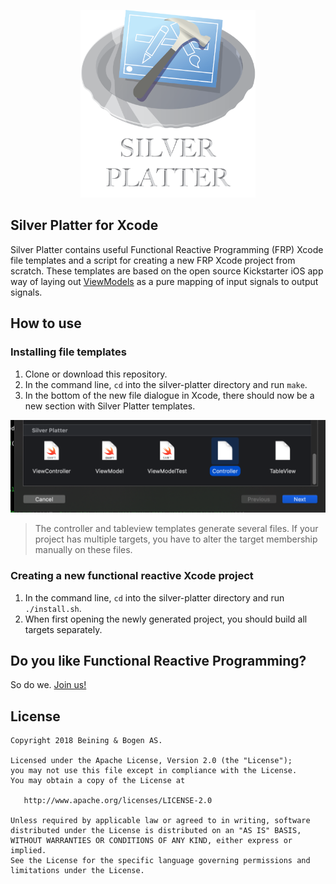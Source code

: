 <p align="center">
  <img height="300" src="https://github.com/BeiningBogen/silver-platter/blob/master/resources/Silver%20Platter5.png">
</p>

## Silver Platter for Xcode
Silver Platter contains useful Functional Reactive Programming (FRP) Xcode file templates and a script for creating a new FRP Xcode project from scratch. These templates are based on the open source Kickstarter iOS app way of laying out [ViewModels](https://github.com/kickstarter/native-docs/blob/master/vm-structure.md) as a pure mapping of input signals to output signals.

## How to use
 

### Installing file templates 
1. Clone or download this repository.
2. In the command line, `cd` into the silver-platter directory and run `make`.
3. In the bottom of the new file dialogue in Xcode, there should now be a new section with Silver Platter templates.
<p align="center">
  <img src="https://github.com/BeiningBogen/silver-platter/blob/master/resources/newfile-silverplatter.png">
</p>

> The controller and tableview templates generate several files. If your project has multiple targets, you have to alter the target membership manually on these files.


### Creating a new functional reactive Xcode project
1. In the command line, `cd` into the silver-platter directory and run `./install.sh`.
2. When first opening the newly generated project, you should build all targets separately.


## Do you like Functional Reactive Programming?

So do we. [Join us!](https://beiningbogen.no/om-oss/)

## License
```
Copyright 2018 Beining & Bogen AS.

Licensed under the Apache License, Version 2.0 (the "License");
you may not use this file except in compliance with the License.
You may obtain a copy of the License at

   http://www.apache.org/licenses/LICENSE-2.0

Unless required by applicable law or agreed to in writing, software
distributed under the License is distributed on an "AS IS" BASIS,
WITHOUT WARRANTIES OR CONDITIONS OF ANY KIND, either express or implied.
See the License for the specific language governing permissions and
limitations under the License.
```
